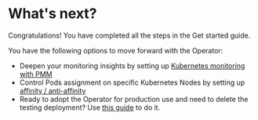 # What's next?

Congratulations! You have completed all the steps in the Get started guide. 

You have the following options to move forward with the Operator:

* Deepen your monitoring insights by setting up [Kubernetes monitoring with PMM](monitor-kubernetes.md)
* Control Pods assignment on specific Kubernetes Nodes by setting up [affinity / anti-affinity](constraints.md)
* Ready to adopt the Operator for production use and need to delete the testing deployment? Use [this guide](delete.md) to do it.
